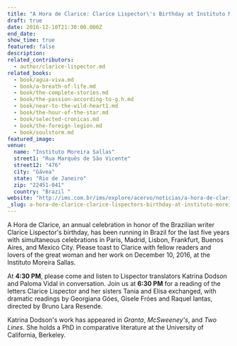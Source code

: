 ```yaml
---
title: "A Hora de Clarice: Clarice Lispector\'s Birthday at Instituto Moreira Sallas "
draft: true
date: 2016-12-10T21:30:00.000Z
end_date:
show_time: true
featured: false
description:
related_contributors:
  - author/clarice-lispector.md
related_books:
  - book/agua-viva.md
  - book/a-breath-of-life.md
  - book/the-complete-stories.md
  - book/the-passion-according-to-g.h.md
  - book/near-to-the-wild-heart1.md
  - book/the-hour-of-the-star.md
  - book/selected-cronicas.md
  - book/the-foreign-legion.md
  - book/soulstorm.md
featured_image: 
venue:
  name: "Instituto Moreira Sallas"
  street1: "Rua Marquês de São Vicente"
  street12: "476"
  city: "Gávea"
  state: "Rio de Janeiro"
  zip: "22451-041"
  country: "Brazil "
website: "http://ims.com.br/ims/explore/acervo/noticias/a-hora-de-clarice"
_slug: a-hora-de-clarice-clarice-lispectors-birthday-at-instituto-moreira-sallas
---
```


A Hora de Clarice, an annual celebration in honor of the Brazilian writer Clarice Lispector's birthday, has been running in Brazil for the last five years with simultaneous celebrations in Paris, Madrid, Lisbon, Frankfurt, Buenos Aires, and Mexico City. Please toast to Clarice with fellow readers and lovers of the great woman and her work on December 10, 2016, at the Instituto Moreira Sallas.

At **4:30 PM**, please come and listen to Lispector translators Katrina Dodson and Paloma Vidal in conversation. Join us at **6:30 PM** for a reading of the letters Clarice Lispector and her sisters Tania and Elisa exchanged, with dramatic readings by Georgiana Góes, Gisele Fróes and Raquel Iantas, directed by Bruno Lara Resende.

Katrina Dodson's work has appeared in _Granta_, _McSweeney's_, and _Two Lines_. She holds a PhD in comparative literature at the University of California, Berkeley.

